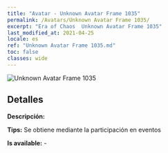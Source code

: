 ```yaml
---
title: "Avatar - Unknown Avatar Frame 1035"
permalink: /Avatars/Unknown Avatar Frame 1035/
excerpt: "Era of Chaos  Unknown Avatar Frame 1035"
last_modified_at: 2021-04-25
locale: es
ref: "Unknown Avatar Frame 1035.md"
toc: false
classes: wide
---
```

 ![Unknown Avatar Frame 1035](/images/a/avatarFrame_35.png)

## Detalles

 **Descripción:**  

 **Tips:** Se obtiene mediante la participación en eventos 

 **Is available:**  - 

